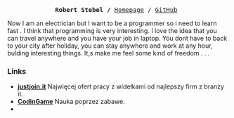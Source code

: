 <p><pre align="center">
<strong>Robert Stebel /</strong> <a href="http://www.robcior.pl">Homepage</a> / <a href="https://github.com/rrobciorr">GitHub</a> </pre></p>

Now I am an electrician but I want to be a programmer so i need to learn fast .
             I think that programming is very interesting.
             I love the idea that you can travel anywhere and you have your job in laptop. 
             You dont have to back to your city after holiday, you can stay anywhere and work at any hour, bulding interesting things.
             It,s make me feel some  kind of freedom . . .


### Links

- **[justjoin.it](https://justjoin.it/)** Najwięcej ofert pracy z widełkami od najlepszy firm z branży it. 
- **[CodinGame](https://www.codingame.com/)** Nauka poprzez zabawe.
- 


